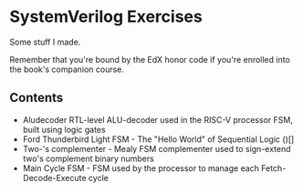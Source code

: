 # SystemVerilog Exercises
Some stuff I made. 

Remember that you're bound by the EdX honor code if you're enrolled into the book's companion course.

## Contents
- Aludecoder RTL-level ALU-decoder used in the RISC-V processor FSM, built using logic gates
- Ford Thunderbird Light FSM -  The "Hello World" of Sequential Logic ()[]
- Two-'s complementer - Mealy FSM complementer used to sign-extend two's complement binary numbers
- Main Cycle FSM - FSM used by the processor to manage each Fetch-Decode-Execute cycle
  

